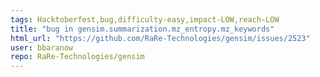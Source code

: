 ```yaml
---
tags: Hacktoberfest,bug,difficulty-easy,impact-LOW,reach-LOW
title: "bug in gensim.summarization.mz_entropy.mz_keywords"
html_url: "https://github.com/RaRe-Technologies/gensim/issues/2523"
user: bbaranow
repo: RaRe-Technologies/gensim
---
```


